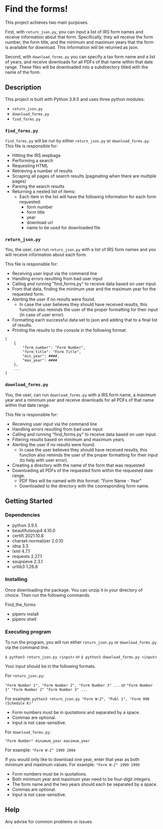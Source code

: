 # Find the forms!

This project achieves two main purposes.

First, with `return_json.py`, you can input a list of IRS form names and receive information about that form. Specifically, they wil receive the form number, the form title, and the minimum and maximum years that the form is available for download. This information will be returned as json.

Second, with `download_forms.py` you can specify a tax form name and a list of years, and receive downloads for all PDFs of that name within that date range. These files will be downloaded into a subdirectory titled with the name of the form.

## Description

This project is built with Python 3.9.5 and uses three python modules:

- `return_json.py`
- `download_forms.py`
- `find_forms.py`

### `find_forms.py`

`find_forms.py` will be run by either `return_json.py` or `download_forms.py`.
This file is responsible for:

- Hitting the IRS wepbage
- Performing a search
- Requesting HTML
- Retrieving a number of results
- Scraping all pages of search results (paginating when there are multiple pages)
- Parsing the search results
- Returning a nested list of items:
  - Each item in the list will have the following information for each form requested:
    - form number
    - form title
    - year
    - download url
    - name to be used for downloaded file

### `return_json.py`

You, the user, can run `return_json.py` with a list of IRS form names and you will receive information about each form.

This file is responsible for:

- Receiving user input via the command line
- Handling errors resulting from bad user input
- Calling and running "find_forms.py" to receive data based on user input.
- From that data, finding the minimum year and the maximum year for the requested form.
- Alerting the user if no results were found.
  - In case the user believes they should have received results, this function also reminds the user of the proper formatting for their input (in case of user error).
- Formatting each successful data set to json and adding that to a final list of results.
- Printing the results to the console in the following format:
```
[
    {
        "form_number": "Form Number",
        "form_title": "Form Title",
        "min_year": ####,
        "max_year": ####
    },
    ...
]
```

### `download_forms.py`

You, the user, can run `download_forms.py` with a IRS form name, a maximum year and a minimum year and receive downloads for all PDFs of that name within that date range.

This file is responsible for:

- Receiving user input via the command line
- Handling errors resulting from bad user input
- Calling and running "find_forms.py" to receive data based on user input.
- Filtering results based on minimum and maximum years.
- Alerting the user if no results were found.
  - In case the user believes they should have received results, this function also reminds the user of the proper formatting for their input (to help with user error).
- Creating a directory with the name of the form that was requested
- Downloading all PDFs of the requested form within the requested date range.
  - PDF files will be named with this format: "Form Name - Year"
  - Downloaded to the directory with the cooresponding form name.

## Getting Started

### Dependencies

- python 3.9.5
- beautifulsoup4 4.10.0
- certifi 2021.10.8
- charset-normalizer 2.0.10
- idna 3.3
- lxml 4.7.1
- requests 2.27.1
- soupsieve 2.3.1
- urllib3 1.26.8

### Installing

Once downloading the package. You can unzip it in your directory of choice. Then run the following commands.

Find_the_forms

- pipenv install
- pipenv shell

### Executing program

To run the program, you will run either `return_json.py` or `download_forms.py` via the command line.

`$ python3 return_json.py <input>`
or
`$ python3 download_forms.py <input>`

Your input should be in the following formats.

For `return_json.py`:

`"Form Number 1", "Form Number 2", "Form Number 3" ...`
or
`"Form Number 1" "Form Number 2" "Form Number 3" ...`

For example:
`python3 return_json.py "Form W-2", "Publ 1", "Form 990 (Schedule K)"`

- Form numbers must be in quotations and separated by a space.
- Commas are optional.
- Input is not case-sensitive.

For `download_forms.py`:

`"Form Number" minumum_year maximum_year`

For example:
`"Form W-2" 1999 2004`

If you would only like to download one year, enter that year as both minimum and maximum values.
For example:
`"Form W-2" 1999 1999`

- Form numbers must be in quotations.
- Both minimum year and maximum year need to be four-digit integers.
- The form name and the two years should each be separated by a space.
- Commas are optional.
- Input is not case-sensitive.

## Help

Any advise for common problems or issues.